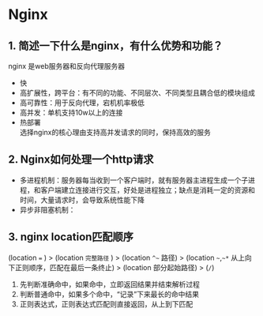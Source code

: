 # Nginx

## 1. 简述一下什么是nginx，有什么优势和功能？
nginx 是web服务器和反向代理服务器
- 快
- 高扩展性，跨平台：有不同的功能、不同层次、不同类型且耦合低的模块组成
- 高可靠性：用于反向代理，宕机机率极低
- 高并发：单机支持10w以上的连接
- 热部署  
选择nginx的核心理由支持高并发请求的同时，保持高效的服务
## 2. Nginx如何处理一个http请求
- 多进程机制：服务器每当收到一个客户端时，就有服务器主进程生成一个子进程，和客户端建立连接进行交互，好处是进程独立；缺点是消耗一定的资源和时间，大量请求时，会导致系统性能下降
- 异步非阻塞机制：

## 3. nginx location匹配顺序
(location `=` ) > (location `完整路径` ) > (location `^~` 路径) > (location `~`,`~*` 从上向下正则顺序，匹配在最后一条终止) > (location 部分起始路径) > (`/`)  
1. 先判断准确命中，如果命中，立即返回结果并结束解析过程  
2. 判断普通命中，如果多个命中，“记录”下来最长的命中结果
3. 正则表达式，正则表达式匹配则直接返回，从上到下匹配